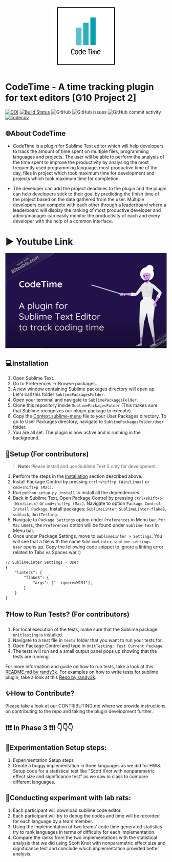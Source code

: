 <p align="center">
  <img
    width="200"
    src="https://raw.githubusercontent.com/Shahil98/SE_Fall20_Project-1/master/docs/logo.png"
    alt="CodeTime"
  />
</p>

# CodeTime - A time tracking plugin for text editors [G10 Project 2]
[![DOI](https://zenodo.org/badge/295515546.svg)](https://zenodo.org/badge/latestdoi/295515546)
[![Build Status](https://travis-ci.org/Shahil98/SE_Fall20_Project-1.svg?branch=master)](https://travis-ci.org/Shahil98/SE_Fall20_Project-1)
![GitHub](https://img.shields.io/github/license/Shahil98/SE_Fall20_Project-1)
![GitHub issues](https://img.shields.io/github/issues/Shahil98/SE_Fall20_Project-1)
![GitHub commit activity](https://img.shields.io/github/commit-activity/w/Shahil98/SE_Fall20_Project-1)
[![codecov](https://codecov.io/gh/Shahil98/SE_Fall20_Project-1/branch/master/graph/badge.svg?token=EIN9L33BIG)](undefined)

## 🌐About CodeTime

- CodeTime is a plugin for Sublime Text editor which will help developers to track the amount of time spent on multiple files, programming languages and projects. The user will be able to perform the analysis of the time spent to improve the productivity by analysing the most frequently used programming language, most productive time of the day, files in project which took maximum time for development and projects which took maximum time for completion.

- The developer can add the project deadlines to the plugin and the plugin can help developers stick to their goal by predicting the finish time of the project based on the data gathered from the user. Multiple developers can compete with each other through a leaderboard where a leaderboard will display the ranking of most productive developer and admin/manager can easily monitor the productivity of each and every developer with the help of a common interface.

# ▶</strong> Youtube Link
[![CodeTime Promo Video](https://raw.githubusercontent.com/Shahil98/SE_Fall20_Project-1/master/docs/youtube.png)](https://www.youtube.com/watch?v=ihT-86GRh80&feature=youtu.be)


## 💻Installation

1. Open Sublime Text.
2. Go to Preferences -> Browse packages.
3. A new window containing Sublime packages directory will open up. Let's call this folder `SublimePackagesFolder`.
4. Open your terminal and navigate to `SublimePackagesFolder`.
5. Clone this repository inside `SublimePackagesFolder` (This makes sure that Sublime recognizes our plugin package to execute).
6. Copy the [Context.sublime-menu](code/SublimePlugin/Config/Context.sublime-menu) file to your User Packages directory. To go to User Packages directory, navigate to `SublimePackagesFolder/User` folder.
7. You are all set. The plugin is now active and is running in the background.

## 🔨Setup (For contributors)

> <strong>Note:</strong> Please install and use Sublime Text 3 only for development.

1. Perform the steps in the [Installation](https://github.com/oaaky/SE_Fall20_Project-1#installation-for-non-contributors) section described above.
2. Install Package Control by pressing `ctrl+shift+p (Win/Linux)` or `cmd+shift+p (Mac)`.
3. Run `python setup.py install` to install all the dependencies.
4. Back in Sublime Text, Open Package Control by pressing `ctrl+shift+p (Win/Linux)` or `cmd+shift+p (Mac)`. Navigate to option `Package Control: Install Package`. Install  packages: `SublimeLinter`, `SublimeLinter-flake8`, `sublack`, `UnitTesting`.
5. Navigate to `Package Settings` option under `Preferences` in Menu bar. For `Mac` users, the `Preferences` option will be found under `Sublime Text` in Menu bar.
6. Once under Package Settings, move to `SublimeLinter > Settings`. You will see that a file with the name `SublimeLinter.sublime-settings - User` opens up. Copy the following code snippet to ignore a linting error related to Tabs vs Spaces war :)
```
// SublimeLinter Settings - User
{
    "linters": {
        "flake8": {
            "args": ["--ignore=W191"],
        }
    }
}

```

## ❓How to Run Tests? (For contributors)

1. For local execution of the tests, make sure that the Sublime package `UnitTesting` is installed. 
2. Navigate to a test file in `tests` folder that you want to run your tests for. 
3. Open Package Control and type in `UnitTesting: Test Current Package`. 
4. The tests will run and a small output panel pops up showing that the tests are running.

For more information and guide on how to run tests, take a look at this [README.md by randy3k](https://github.com/randy3k/UnitTesting/blob/master/README.md). For examples on how to write tests for sublime plugin, take a look at this [Repo by randy3k](https://github.com/randy3k/UnitTesting-example).

## ✨How to Contribute?

Please take a look at our CONTRIBUTING.md where we provide instructions on contributing to the repo and taking the plugin development further.

## ❗❗❗ In Phase 3 ❗❗❗ 👇👇👇

## 🔑Experimentation Setup steps:
 
1. Experimentation Setup steps
2. Create a buggy implementation in three languages as we did for HW3.
Setup code for a statistical test like "Scott Knot with nonparametric effect size and significance test" as we saw in class to compare different languages.

## 💭Conducting experiment with lab rats:
1. Each participant will download sublime code editor.
2. Each participant will try to debug the codes and time will be recorded for each language by a team member.
3. Using the implementation of two teams' code time generated statistics try to rank languages in terms of difficulty for each implementation.
4. Compare the ranks from the two implementations with the statistical analysis that we did using Scott Knot with nonparametric effect size and significance test and conclude which implementation provided better analysis.

